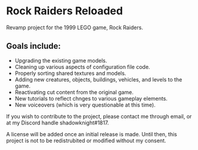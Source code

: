 # Rock Raiders Reloaded
Revamp project for the 1999 LEGO game, Rock Raiders.

Goals include:
--------------

- Upgrading the existing game models.
- Cleaning up various aspects of configuration file code.
- Properly sorting shared textures and models.
- Adding new creatures, objects, buildings, vehicles, and levels to the game.
- Reactivating cut content from the original game.
- New tutorials to reflect chnges to various gameplay elements.
- New voiceovers (which is very questionable at this time).

If you wish to contribute to the project, please contact me through email, or at my Discord handle shadowknight#1817.

A license will be added once an initial release is made. Until then, this project is not to be redistrubited or modified without my consent.
